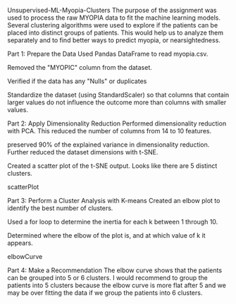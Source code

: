 Unsupervised-ML-Myopia-Clusters
The purpose of the assignment was used to process the raw MYOPIA data to fit the machine learning models. Several clustering algorithms were used to explore if the patients can be placed into distinct groups of patients. This would help us to analyze them separately and to find better ways to predict myopia, or nearsightedness.

Part 1: Prepare the Data
Used Pandas DataFrame to read myopia.csv.

Removed the "MYOPIC" column from the dataset.

Verified if the data has any "Nulls" or duplicates

Standardize the dataset (using StandardScaler) so that columns that contain larger values do not influence the outcome more than columns with smaller values.

Part 2: Apply Dimensionality Reduction
Performed dimensionality reduction with PCA. This reduced the number of columns from 14 to 10 features.

preserved 90% of the explained variance in dimensionality reduction.
Further reduced the dataset dimensions with t-SNE.

Created a scatter plot of the t-SNE output. Looks like there are 5 distinct clusters.

scatterPlot

Part 3: Perform a Cluster Analysis with K-means
Created an elbow plot to identify the best number of clusters.

Used a for loop to determine the inertia for each k between 1 through 10.

Determined where the elbow of the plot is, and at which value of k it appears.

elbowCurve



Part 4: Make a Recommendation
The elbow curve  shows that the patients can be grouped into 5 or 6 clusters. I would recommend to group the patients into 5 clusters because the elbow curve is more flat after 5 and we may be over fitting the data if we group the patients into 6 clusters.